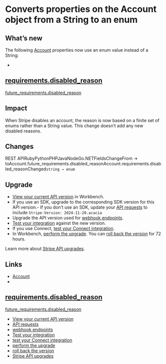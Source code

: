 # Converts properties on the Account object from a String to an enum

## What’s new

The following [Account](https://docs.stripe.com/api/accounts) properties now use
an enum value instead of a String:

-
[requirements.disabled_reason](https://docs.stripe.com/api/accounts/object#account_object-requirements-disabled_reason)
-
[future_requirements.disabled_reason](https://docs.stripe.com/api/accounts/object#account_object-future_requirements-disabled_reason)

## Impact

When Stripe disables an account, the reason is now based on a finite set of
enums rather than a String value. This change doesn’t add any new disabled
reasons.

## Changes

REST APIRubyPythonPHPJavaNodeGo.NETFieldsChangeFrom →
toAccount.future_requirements.disabled_reasonAccount.requirements.disabled_reasonChanged`string
→ enum`
## Upgrade

- [View your current API
version](https://docs.stripe.com/upgrades#view-your-api-version-and-the-latest-available-upgrade-in-workbench)
in Workbench.
- If you use an SDK, upgrade to the corresponding SDK version for this API
version.- If you don’t use an SDK, update your [API
requests](https://docs.stripe.com/api/versioning) to include `Stripe-Version:
2024-11-20.acacia`
- Upgrade the API version used for [webhook
endpoints](https://docs.stripe.com/webhooks/versioning).
- [Test your integration](https://docs.stripe.com/testing) against the new
version.
- If you use Connect, [test your Connect
integration](https://docs.stripe.com/connect/testing).
- In Workbench, [perform the
upgrade](https://docs.stripe.com/upgrades#perform-the-upgrade). You can [roll
back the version](https://docs.stripe.com/upgrades#roll-back-your-api-version)
for 72 hours.

Learn more about [Stripe API upgrades](https://docs.stripe.com/upgrades).

## Links

- [Account](https://docs.stripe.com/api/accounts)
-
[requirements.disabled_reason](https://docs.stripe.com/api/accounts/object#account_object-requirements-disabled_reason)
-
[future_requirements.disabled_reason](https://docs.stripe.com/api/accounts/object#account_object-future_requirements-disabled_reason)
- [View your current API
version](https://docs.stripe.com/upgrades#view-your-api-version-and-the-latest-available-upgrade-in-workbench)
- [API requests](https://docs.stripe.com/api/versioning)
- [webhook endpoints](https://docs.stripe.com/webhooks/versioning)
- [Test your integration](https://docs.stripe.com/testing)
- [test your Connect integration](https://docs.stripe.com/connect/testing)
- [perform the upgrade](https://docs.stripe.com/upgrades#perform-the-upgrade)
- [roll back the
version](https://docs.stripe.com/upgrades#roll-back-your-api-version)
- [Stripe API upgrades](https://docs.stripe.com/upgrades)